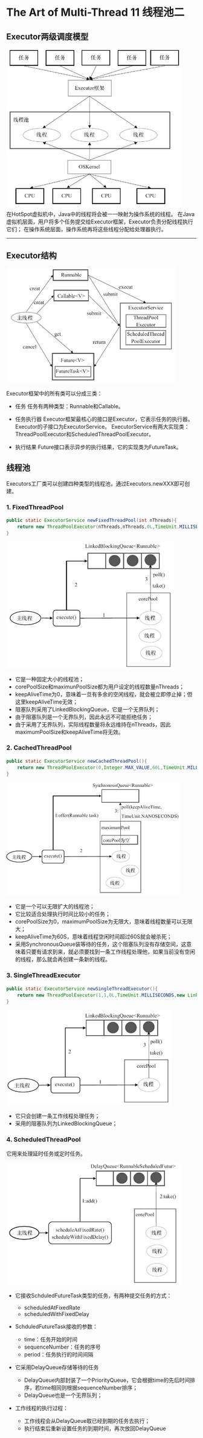 # The Art of Multi-Thread 11 线程池二

## Executor两级调度模型
![Image](https://github.com/WhiteSmithFloyd/ress/blob/master/imgs/art_thread/art_thread_11_1.jpg)     
在HotSpot虚拟机中，Java中的线程将会被一一映射为操作系统的线程。 
在Java虚拟机层面，用户将多个任务提交给Executor框架，Executor负责分配线程执行它们； 
在操作系统层面，操作系统再将这些线程分配给处理器执行。


*** 

## Executor结构
![Image](https://github.com/WhiteSmithFloyd/ress/blob/master/imgs/art_thread/art_thread_11_2.jpg)

Executor框架中的所有类可以分成三类：
+ 任务 
任务有两种类型：Runnable和Callable。   

+ 任务执行器 
Executor框架最核心的接口是Executor，它表示任务的执行器。 
Executor的子接口为ExecutorService。 
ExecutorService有两大实现类：ThreadPoolExecutor和ScheduledThreadPoolExecutor。

+ 执行结果 
Future接口表示异步的执行结果，它的实现类为FutureTask。


## 线程池
Executors工厂类可以创建四种类型的线程池，通过Executors.newXXX即可创建。

### 1. FixedThreadPool
```java
public static ExecutorService newFixedThreadPool(int nThreads){
    return new ThreadPoolExecutor(nThreads,nThreads,0L,TimeUnit.MILLISECONDS,new LinkedBlockingQueue<Runnable>());
}
```
![Image](https://github.com/WhiteSmithFloyd/ress/blob/master/imgs/art_thread/art_thread_11_3.jpg)     
+ 它是一种固定大小的线程池；
+ corePoolSize和maximunPoolSize都为用户设定的线程数量nThreads；
+ keepAliveTime为0，意味着一旦有多余的空闲线程，就会被立即停止掉；但这里keepAliveTime无效；
+ 阻塞队列采用了LinkedBlockingQueue，它是一个无界队列；
+ 由于阻塞队列是一个无界队列，因此永远不可能拒绝任务；
+ 由于采用了无界队列，实际线程数量将永远维持在nThreads，因此maximumPoolSize和keepAliveTime将无效。


### 2. CachedThreadPool
```java
public static ExecutorService newCachedThreadPool(){
    return new ThreadPoolExecutor(0,Integer.MAX_VALUE,60L,TimeUnit.MILLISECONDS,new SynchronousQueue<Runnable>());
}
```
![Image](https://github.com/WhiteSmithFloyd/ress/blob/master/imgs/art_thread/art_thread_11_4.jpg)      
+ 它是一个可以无限扩大的线程池；
+ 它比较适合处理执行时间比较小的任务；
+ corePoolSize为0，maximumPoolSize为无限大，意味着线程数量可以无限大；
+ keepAliveTime为60S，意味着线程空闲时间超过60S就会被杀死；
+ 采用SynchronousQueue装等待的任务，这个阻塞队列没有存储空间，这意味着只要有请求到来，就必须要找到一条工作线程处理他，如果当前没有空闲的线程，那么就会再创建一条新的线程。


### 3. SingleThreadExecutor
```java
public static ExecutorService newSingleThreadExecutor(){
    return new ThreadPoolExecutor(1,1,0L,TimeUnit.MILLISECONDS,new LinkedBlockingQueue<Runnable>());
}
```
![Image](https://github.com/WhiteSmithFloyd/ress/blob/master/imgs/art_thread/art_thread_11_5.jpg)       
+ 它只会创建一条工作线程处理任务；
+ 采用的阻塞队列为LinkedBlockingQueue；


###  4. ScheduledThreadPool
它用来处理延时任务或定时任务。   

![Image](https://github.com/WhiteSmithFloyd/ress/blob/master/imgs/art_thread/art_thread_11_6.jpg) 


+ 它接收SchduledFutureTask类型的任务，有两种提交任务的方式：
  - scheduledAtFixedRate
  - scheduledWithFixedDelay
  
+ SchduledFutureTask接收的参数：
  - time：任务开始的时间
  - sequenceNumber：任务的序号
  - period：任务执行的时间间隔
  
+ 它采用DelayQueue存储等待的任务
  - DelayQueue内部封装了一个PriorityQueue，它会根据time的先后时间排序，若time相同则根据sequenceNumber排序；
  - DelayQueue也是一个无界队列；

+ 工作线程的执行过程：
  - 工作线程会从DelayQueue取已经到期的任务去执行；
  - 执行结束后重新设置任务的到期时间，再次放回DelayQueue




